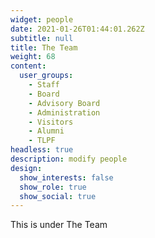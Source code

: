 ```yaml
---
widget: people
date: 2021-01-26T01:44:01.262Z
subtitle: null
title: The Team
weight: 68
content:
  user_groups:
    - Staff
    - Board
    - Advisory Board
    - Administration
    - Visitors
    - Alumni
    - TLPF
headless: true
description: modify people
design:
  show_interests: false
  show_role: true
  show_social: true
---
```

This  is under The Team
